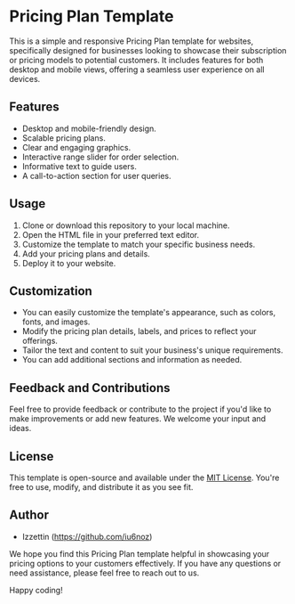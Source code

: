 # Pricing Plan Template

This is a simple and responsive Pricing Plan template for websites, specifically designed for businesses looking to showcase their subscription or pricing models to potential customers. It includes features for both desktop and mobile views, offering a seamless user experience on all devices.

## Features

- Desktop and mobile-friendly design.
- Scalable pricing plans.
- Clear and engaging graphics.
- Interactive range slider for order selection.
- Informative text to guide users.
- A call-to-action section for user queries.

## Usage

1. Clone or download this repository to your local machine.
2. Open the HTML file in your preferred text editor.
3. Customize the template to match your specific business needs.
4. Add your pricing plans and details.
5. Deploy it to your website.

## Customization

- You can easily customize the template's appearance, such as colors, fonts, and images.
- Modify the pricing plan details, labels, and prices to reflect your offerings.
- Tailor the text and content to suit your business's unique requirements.
- You can add additional sections and information as needed.

## Feedback and Contributions

Feel free to provide feedback or contribute to the project if you'd like to make improvements or add new features. We welcome your input and ideas.

## License

This template is open-source and available under the [MIT License](LICENSE). You're free to use, modify, and distribute it as you see fit.

## Author

- Izzettin (https://github.com/iu6noz)

We hope you find this Pricing Plan template helpful in showcasing your pricing options to your customers effectively. If you have any questions or need assistance, please feel free to reach out to us.

Happy coding!
